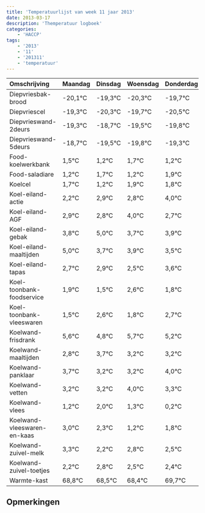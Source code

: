 ```yaml
---
title: 'Temperatuurlijst van week 11 jaar 2013'
date: 2013-03-17
description: 'Themperatuur logboek'
categories:
    - 'HACCP'
tags:
    - '2013'
    - '11'
    - '201311'
    - 'temperatuur'
---
```

|Omschrijving|Maandag|Dinsdag|Woensdag|Donderdag|Vrijdag|Zaterdag|Zondag|
|:---|:---|:---|:---|:---|:---|:---|:---|
|Diepvriesbak-brood|-20,1°C|-19,3°C|-20,3°C|-19,7°C|-20,5°C|-20,8°C|-20,3°C|
|Diepvriescel|-19,3°C|-20,3°C|-19,7°C|-20,5°C|-20,8°C|-20,3°C|-20,8°C|
|Diepvrieswand-2deurs|-19,3°C|-18,7°C|-19,5°C|-19,8°C|-19,3°C|-19,8°C|-19,1°C|
|Diepvrieswand-5deurs|-18,7°C|-19,5°C|-19,8°C|-19,3°C|-19,8°C|-19,1°C|-19,2°C|
|Food-koelwerkbank|1,5°C|1,2°C|1,7°C|1,2°C|1,9°C|1,8°C|3,0°C|
|Food-saladiare|1,2°C|1,7°C|1,2°C|1,9°C|1,8°C|3,0°C|1,7°C|
|Koelcel|1,7°C|1,2°C|1,9°C|1,8°C|3,0°C|1,7°C|1,9°C|
|Koel-eiland-actie|2,2°C|2,9°C|2,8°C|4,0°C|2,7°C|2,9°C|2,5°C|
|Koel-eiland-AGF|2,9°C|2,8°C|4,0°C|2,7°C|2,9°C|2,5°C|3,6°C|
|Koel-eiland-gebak|3,8°C|5,0°C|3,7°C|3,9°C|3,5°C|4,6°C|3,8°C|
|Koel-eiland-maaltijden|5,0°C|3,7°C|3,9°C|3,5°C|4,6°C|3,8°C|4,7°C|
|Koel-eiland-tapas|2,7°C|2,9°C|2,5°C|3,6°C|2,8°C|3,7°C|3,2°C|
|Koel-toonbank-foodservice|1,9°C|1,5°C|2,6°C|1,8°C|2,7°C|2,2°C|2,2°C|
|Koel-toonbank-vleeswaren|1,5°C|2,6°C|1,8°C|2,7°C|2,2°C|2,2°C|3,0°C|
|Koelwand-frisdrank|5,6°C|4,8°C|5,7°C|5,2°C|5,2°C|6,0°C|5,3°C|
|Koelwand-maaltijden|2,8°C|3,7°C|3,2°C|3,2°C|4,0°C|3,3°C|2,2°C|
|Koelwand-panklaar|3,7°C|3,2°C|3,2°C|4,0°C|3,3°C|2,2°C|2,8°C|
|Koelwand-vetten|3,2°C|3,2°C|4,0°C|3,3°C|2,2°C|2,8°C|2,5°C|
|Koelwand-vlees|1,2°C|2,0°C|1,3°C|0,2°C|0,8°C|0,5°C|0,4°C|
|Koelwand-vleeswaren-en-kaas|3,0°C|2,3°C|1,2°C|1,8°C|1,5°C|1,4°C|2,7°C|
|Koelwand-zuivel-melk|3,3°C|2,2°C|2,8°C|2,5°C|2,4°C|3,7°C|2,7°C|
|Koelwand-zuivel-toetjes|2,2°C|2,8°C|2,5°C|2,4°C|3,7°C|2,7°C|3,6°C|
|Warmte-kast|68,8°C|68,5°C|68,4°C|69,7°C|68,7°C|69,6°C|68,2°C|

## Opmerkingen


